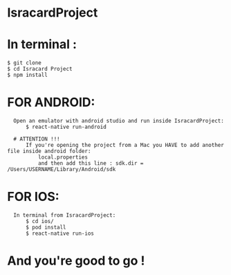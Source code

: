 # IsracardProject

  # In terminal :
    $ git clone 
    $ cd Isracard Project
    $ npm install

  # FOR ANDROID:
      Open an emulator with android studio and run inside IsracardProject:
          $ react-native run-android

      # ATTENTION !!!
          If you're opening the project from a Mac you HAVE to add another file inside android folder:
              local.properties
              and then add this line : sdk.dir = /Users/USERNAME/Library/Android/sdk

  # FOR IOS:
      In terminal from IsracardProject:
          $ cd ios/
          $ pod install
          $ react-native run-ios


  # And you're good to go !



